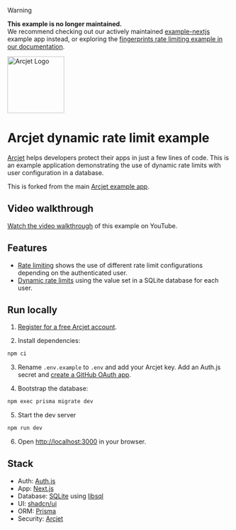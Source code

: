 > [!WARNING]
>
> **This example is no longer maintained.**  
> We recommend checking out our actively maintained [example-nextjs](https://github.com/arcjet/example-nextjs) example app instead, or exploring the [fingerprints rate limiting example in our documentation](https://docs.arcjet.com/fingerprints#ip-address--user-id).

<a href="https://arcjet.com" target="_arcjet-home">
  <picture>
    <source media="(prefers-color-scheme: dark)" srcset="https://arcjet.com/logo/arcjet-dark-lockup-voyage-horizontal.svg">
    <img src="https://arcjet.com/logo/arcjet-light-lockup-voyage-horizontal.svg" alt="Arcjet Logo" height="128" width="auto">
  </picture>
</a>

# Arcjet dynamic rate limit example

[Arcjet](https://arcjet.com) helps developers protect their apps in just a few
lines of code. This is an example application demonstrating the use of dynamic
rate limits with user configuration in a database.

This is forked from the main [Arcjet example
app](https://github.com/arcjet/arcjet-js-example).

## Video walkthrough

[Watch the video walkthrough](https://www.youtube.com/watch?v=Nwr07VkL3QM) of
this example on YouTube.

## Features

- [Rate limiting](https://example.arcjet.com/rate-limiting) shows the use of
  different rate limit configurations depending on the authenticated user.
- [Dynamic rate limits](https://docs.arcjet.com/reference/nextjs#ad-hoc-rules)
  using the value set in a SQLite database for each user.

## Run locally

1. [Register for a free Arcjet account](https://app.arcjet.com).

2. Install dependencies:

```bash
npm ci
```

3. Rename `.env.example` to `.env` and add your Arcjet key. Add an Auth.js
   secret and [create a GitHub OAuth
   app](https://authjs.dev/guides/configuring-github).

4. Bootstrap the database:

```bash
npm exec prisma migrate dev
```

5. Start the dev server

```bash
npm run dev
```

6. Open [http://localhost:3000](http://localhost:3000) in your browser.

## Stack

- Auth: [Auth.js](https://authjs.dev/)
- App: [Next.js](https://nextjs.org/)
- Database: [SQLite](https://www.sqlite.org/) using
  [libsql](https://github.com/tursodatabase/libsql-client-ts)
- UI: [shadcn/ui](https://ui.shadcn.com/)
- ORM: [Prisma](https://www.prisma.io/)
- Security: [Arcjet](https://arcjet.com/)
